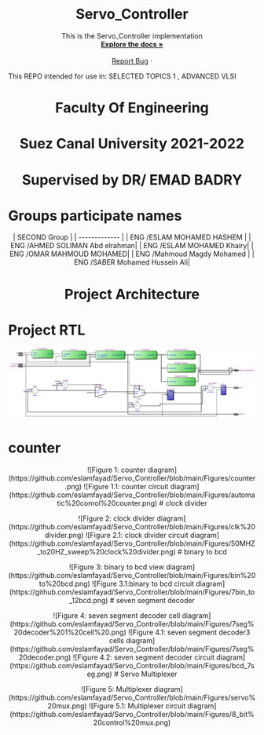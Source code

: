 <br />
<p align="center">
<h1 align="center">Servo_Controller</h1>
<p align="center">
    This is the Servo_Controller implementation 
    <br />
    <a href="https://github.com/eslamfayad/Servo_Controller/tree/main/Figures"><strong>Explore the docs »</strong></a>
    <br />
    <br />
    <a href="https://github.com/eslamfayad/Servo_Controller/issues">Report Bug</a>
    ·
  </p>
</p>
This REPO intended for use in:
            SELECTED TOPICS 1    ,    ADVANCED VLSI  
 <h1 align="center">Faculty Of Engineering </h1>
 <h1 align="center">Suez Canal University 2021-2022 </h1> 
 <h1 align="center">Supervised by DR/ EMAD BADRY</h1> 
 
# Groups participate names

<p align="center">
| SECOND Group  | 
| -------------    | 
| ENG /ESLAM MOHAMED HASHEM  | 
| ENG /AHMED SOLIMAN Abd elrahman| 
| ENG /ESLAM MOHAMED Khairy|
| ENG /OMAR MAHMOUD MOHAMED|
| ENG /Mahmoud Magdy Mohamed |
| ENG /SABER Mohamed Hussein Ali|

<h1 align="center">Project Architecture</h1>  

# Project RTL
![Figure 0: servo controller RTL diagram](https://github.com/eslamfayad/Servo_Controller/blob/main/Figures/SERVO_CONTROLLER.png)
# counter
<p align="center">
![Figure 1: counter diagram](https://github.com/eslamfayad/Servo_Controller/blob/main/Figures/counter.png)
![Figure 1.1: counter circuit diagram](https://github.com/eslamfayad/Servo_Controller/blob/main/Figures/automatic%20conrol%20counter.png)
# clock divider
<p align="center">
![Figure 2: clock divider diagram](https://github.com/eslamfayad/Servo_Controller/blob/main/Figures/clk%20divider.png)
![Figure 2.1: clock divider circuit diagram](https://github.com/eslamfayad/Servo_Controller/blob/main/Figures/50MHZ_to20HZ_sweep%20clock%20divider.png)
# binary to bcd 
<p align="center">
![Figure 3: binary to bcd view diagram](https://github.com/eslamfayad/Servo_Controller/blob/main/Figures/bin%20to%20bcd.png)
![Figure 3.1:binary to bcd circuit diagram](https://github.com/eslamfayad/Servo_Controller/blob/main/Figures/7bin_to_12bcd.png)
# seven segment decoder
<p align="center">
![Figure 4: seven segment decoder cell diagram](https://github.com/eslamfayad/Servo_Controller/blob/main/Figures/7seg%20decoder%201%20cell%20.png)
![Figure 4.1: seven segment decoder3 cells  diagram](https://github.com/eslamfayad/Servo_Controller/blob/main/Figures/7seg%20decoder.png)
![Figure 4.2: seven segment decoder circuit diagram](https://github.com/eslamfayad/Servo_Controller/blob/main/Figures/bcd_7seg.png)
# Servo Multiplexer
<p align="center">
![Figure 5: Multiplexer diagram](https://github.com/eslamfayad/Servo_Controller/blob/main/Figures/servo%20mux.png)
![Figure 5.1: Multiplexer circuit diagram](https://github.com/eslamfayad/Servo_Controller/blob/main/Figures/8_bit%20control%20mux.png)
